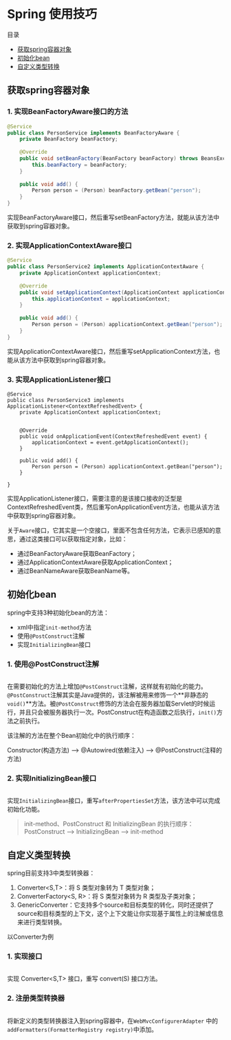 # Spring 使用技巧



目录

+ [获取spring容器对象](#获取spring容器对象)
+ [初始化bean](#初始化bean)
+ [自定义类型转换](#自定义类型转换)



## 获取spring容器对象

### 1. 实现BeanFactoryAware接口的方法

```java
@Service
public class PersonService implements BeanFactoryAware {
    private BeanFactory beanFactory;
 
    @Override
    public void setBeanFactory(BeanFactory beanFactory) throws BeansException {
        this.beanFactory = beanFactory;
    }
 
    public void add() {
        Person person = (Person) beanFactory.getBean("person");
    }
}
```

实现BeanFactoryAware接口，然后重写setBeanFactory方法，就能从该方法中获取到spring容器对象。



### 2. 实现ApplicationContextAware接口

```java
@Service
public class PersonService2 implements ApplicationContextAware {
    private ApplicationContext applicationContext;
 
    @Override
    public void setApplicationContext(ApplicationContext applicationContext) throws BeansException {
        this.applicationContext = applicationContext;
    }
 
    public void add() {
        Person person = (Person) applicationContext.getBean("person");
    }
}
```

实现ApplicationContextAware接口，然后重写setApplicationContext方法，也能从该方法中获取到spring容器对象。



### 3. 实现ApplicationListener接口

```
@Service
public class PersonService3 implements ApplicationListener<ContextRefreshedEvent> {
    private ApplicationContext applicationContext;
 
 
    @Override
    public void onApplicationEvent(ContextRefreshedEvent event) {
        applicationContext = event.getApplicationContext();
    }
 
    public void add() {
        Person person = (Person) applicationContext.getBean("person");
    }
 
}
```

实现ApplicationListener接口，需要注意的是该接口接收的泛型是ContextRefreshedEvent类，然后重写onApplicationEvent方法，也能从该方法中获取到spring容器对象。



关于`Aware`接口，它其实是一个空接口，里面不包含任何方法，它表示已感知的意思，通过这类接口可以获取指定对象，比如：

- 通过BeanFactoryAware获取BeanFactory；
- 通过ApplicationContextAware获取ApplicationContext；
- 通过BeanNameAware获取BeanName等。



## 初始化bean

spring中支持3种初始化bean的方法：

- xml中指定`init-method`方法
- 使用`@PostConstruct`注解
- 实现`InitializingBean`接口



### 1. 使用@PostConstruct注解

```java

```

在需要初始化的方法上增加`@PostConstruct`注解，这样就有初始化的能力。`@PostConstruct`注解其实是Java提供的，该注解被用来修饰一个**非静态的`void()`**方法。被`@PostConstruct`修饰的方法会在服务器加载Servlet的时候运行，并且只会被服务器执行一次。PostConstruct在构造函数之后执行，`init()`方法之前执行。

该注解的方法在整个Bean初始化中的执行顺序：

Constructor(构造方法) --> @Autowired(依赖注入) --> @PostConstruct(注释的方法)



### 2. 实现InitializingBean接口

```java

```

实现`InitializingBean`接口，重写`afterPropertiesSet`方法，该方法中可以完成初始化功能。



> init-method、PostConstruct 和 InitializingBean 的执行顺序：PostConstruct --> InitializingBean --> init-method



## 自定义类型转换

spring目前支持3中类型转换器：

1. Converter<S,T>：将 S 类型对象转为 T 类型对象；
2. ConverterFactory<S, R>：将 S 类型对象转为 R 类型及子类对象；
3. GenericConverter：它支持多个source和目标类型的转化，同时还提供了source和目标类型的上下文，这个上下文能让你实现基于属性上的注解或信息来进行类型转换。
   

以Converter为例

### 1. 实现接口

```java

```

实现 Converter<S,T> 接口，重写 convert(S) 接口方法。



### 2. **注册类型转换器**

```java

```

将新定义的类型转换器注入到spring容器中，在`WebMvcConfigurerAdapter` 中的`addFormatters(FormatterRegistry registry)`中添加。



